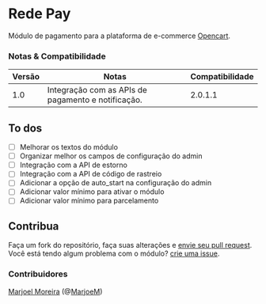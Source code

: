 # Rede Pay

Módulo de pagamento para a plataforma de e-commerce [Opencart](https://www.opencart.com/).



### Notas & Compatibilidade

| Versão | Notas | Compatibilidade |
| ------ | ----- | --------------- |
| 1.0    | Integração com as APIs de pagamento e notificação. | 2.0.1.1 |

## To dos

- [ ] Melhorar os textos do módulo
- [ ] Organizar melhor os campos de configuração do admin
- [ ] Integração com a API de estorno
- [ ] Integração com a API de código de rastreio
- [ ] Adicionar a opção de auto_start na configuração do admin
- [ ] Adicionar valor mínimo para ativar o módulo
- [ ] Adicionar valor mínimo para parcelamento

## Contribua

Faça um fork do repositório, faça suas alterações e [envie seu pull request](https://github.com/opencart/opencart/wiki/Creating-a-pull-request).<br>
Você está tendo algum problema com o módulo? [crie uma issue](https://help.github.com/articles/creating-an-issue/).

### Contribuidores

[Marjoel Moreira](https://www.marjoel.com/) (@[MarjoeM](https://www.twitter.com/MarjoelM))
